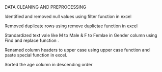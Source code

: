 DATA CLEANING AND PREPROCESSING 

Identified and removed null values using filter function in excel 

Removed duplicate rows using remove duplictae function in excel 

Standardized text vale like M to Male & F to Femlae in Gender column using Find and replace function .

Renamed column headers to upper case using upper case function and paste special function in excel.

Sorted the age column in descending order 
